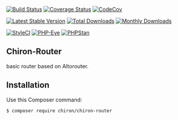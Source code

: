 [![Build Status](https://travis-ci.org/ncou/Chiron.svg?branch=master)](https://travis-ci.org/ncou/Chiron)
[![Coverage Status](https://coveralls.io/repos/github/ncou/Chiron/badge.svg?branch=master)](https://coveralls.io/github/ncou/Chiron?branch=master)
[![CodeCov](https://codecov.io/gh/ncou/Chiron/branch/master/graph/badge.svg)](https://codecov.io/gh/ncou/Chiron)

[![Latest Stable Version](https://poser.pugx.org/chiron/chiron/v/stable.png)](https://packagist.org/packages/chiron/chiron)
[![Total Downloads](https://img.shields.io/packagist/dt/chiron/chiron.svg?style=flat-square)](https://packagist.org/packages/chiron/chiron/stats)
[![Monthly Downloads](https://img.shields.io/packagist/dm/chiron/chiron.svg?style=flat-square)](https://packagist.org/packages/chiron/chiron/stats)

[![StyleCI](https://styleci.io/repos/125737330/shield?style=flat)](https://styleci.io/repos/125737330)
[![PHP-Eye](https://php-eye.com/badge/chiron/chiron/tested.svg?style=flat)](https://php-eye.com/package/chiron/chiron)
[![PHPStan](https://img.shields.io/badge/PHPStan-enabled-brightgreen.svg?style=flat)](https://github.com/phpstan/phpstan)


Chiron-Router
---------------

basic router based on Altorouter.


Installation
------------

Use this Composer command:

    $ composer require chiron/chiron-router
